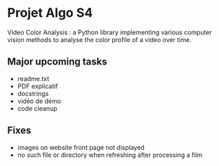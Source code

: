 # Projet Algo S4

Video Color Analysis : a Python library implementing various computer vision methods to analyse the color profile of a video over time.

## Major upcoming tasks

- readme.txt
- PDF explicatif
- docstrings
- vidéo de démo
- code cleanup

## Fixes

- images on website front page not displayed
- no such file or directory when refreshing after processing a film


